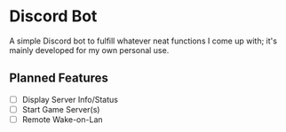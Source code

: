 # Discord Bot

A simple Discord bot to fulfill whatever neat functions I come up with; it's mainly developed for my own personal use.

## Planned Features

- [ ] Display Server Info/Status
- [ ] Start Game Server(s)
- [ ] Remote Wake-on-Lan
